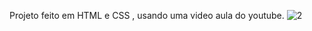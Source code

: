 Projeto feito em HTML e CSS , usando uma video aula do youtube.
![2](https://user-images.githubusercontent.com/121720820/210659887-8216a6c1-fea3-481a-abe6-9e22c2c4d213.png)
